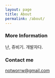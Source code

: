 ```yaml
---
layout: page
title: About
permalink: /about/
---
```


### More Information
난, 쥬비기. 개발자다.
### Contact me

[notworrw@gmail.com](mailto:notworrw@gmail.com)
